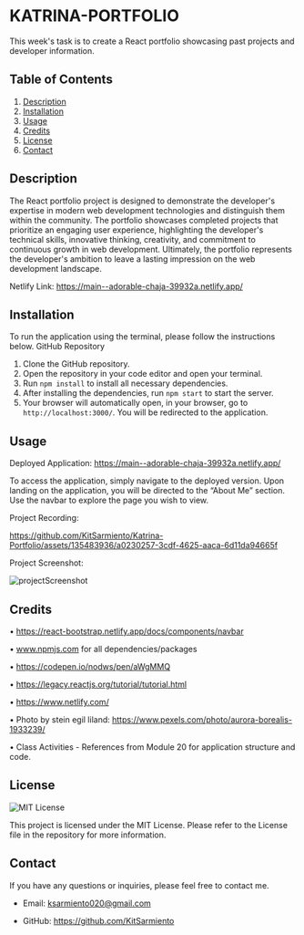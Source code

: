 # KATRINA-PORTFOLIO

This week's task is to create a React portfolio showcasing past projects and developer information.

## Table of Contents

1. [Description](#description)
2. [Installation](#installation)
3. [Usage](#usage)
4. [Credits](#credits)
5. [License](#license)
6. [Contact](#contact)

## Description

The React portfolio project is designed to demonstrate the developer's expertise in modern web development technologies and distinguish them within the community. The portfolio showcases completed projects that prioritize an engaging user experience, highlighting the developer's technical skills, innovative thinking, creativity, and commitment to continuous growth in web development. Ultimately, the portfolio represents the developer's ambition to leave a lasting impression on the web development landscape.

Netlify Link: https://main--adorable-chaja-39932a.netlify.app/

## Installation

To run the application using the terminal, please follow the instructions below.
GitHub Repository

1. Clone the GitHub repository.
2. Open the repository in your code editor and open your terminal.
3. Run `npm install` to install all necessary dependencies.
4. After installing the dependencies, run `npm start` to start the server.
5. Your browser will automatically open, in your browser, go to `http://localhost:3000/`. You will be redirected to the application.

## Usage

Deployed Application: https://main--adorable-chaja-39932a.netlify.app/

To access the application, simply navigate to the deployed version. Upon landing on the application, you will be directed to the “About Me” section. Use the navbar to explore the page you wish to view.

Project Recording:

https://github.com/KitSarmiento/Katrina-Portfolio/assets/135483936/a0230257-3cdf-4625-aaca-6d11da94665f

Project Screenshot:

![projectScreenshot](https://github.com/KitSarmiento/Katrina-Portfolio/assets/135483936/25f3e818-3e61-4884-b1a2-f742e3161600)

## Credits

• https://react-bootstrap.netlify.app/docs/components/navbar

• www.npmjs.com for all dependencies/packages

• https://codepen.io/nodws/pen/aWgMMQ

• https://legacy.reactjs.org/tutorial/tutorial.html

• https://www.netlify.com/

• Photo by stein egil liland: https://www.pexels.com/photo/aurora-borealis-1933239/

• Class Activities - References from Module 20 for application structure and code.

## License

![MIT License](https://img.shields.io/badge/License-MIT-yellow.svg)

This project is licensed under the MIT License. Please refer to the License file in the repository for more information.

## Contact

If you have any questions or inquiries, please feel free to contact me.

- Email: ksarmiento020@gmail.com

- GitHub: https://github.com/KitSarmiento
